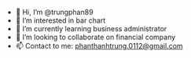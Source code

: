 - 👋 Hi, I’m @trungphan89
- 👀 I’m interested in bar chart
- 🌱 I’m currently learning business administrator
- 💞️ I’m looking to collaborate on financial company
- 📫 Contact to me: phanthanhtrung.0112@gmail.com

<!---
trungphan89/trungphan89 is a ✨ special ✨ repository because its `README.md` (this file) appears on your GitHub profile.
You can click the Preview link to take a look at your changes.
--->
